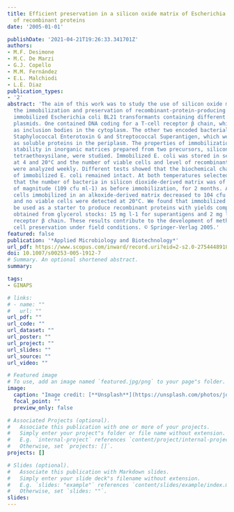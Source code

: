 ```yaml
---
title: Efficient preservation in a silicon oxide matrix of Escherichia coli, producer
  of recombinant proteins
date: '2005-01-01'

publishDate: '2021-04-21T19:26:33.341701Z'
authors:
- M.F. Desimone
- M.C. De Marzi
- G.J. Copello
- M.M. Fernández
- E.L. Malchiodi
- L.E. Diaz
publication_types:
- '2'
abstract: 'The aim of this work was to study the use of silicon oxide matrices for
  the immobilization and preservation of recombinant-protein-producing bacteria. We
  immobilized Escherichia coli BL21 transformants containing different expression
  plasmids. One contained DNA coding for a T-cell receptor β chain, which was expressed
  as inclusion bodies in the cytoplasm. The other two encoded bacterial superantigens
  Staphylococcal Enterotoxin G and Streptococcal Superantigen, which were expressed
  as soluble proteins in the periplasm. The properties of immobilization and storage
  stability in inorganic matrices prepared from two precursors, silicon dioxide and
  tetraethoxysilane, were studied. Immobilized E. coli was stored in sealed tubes
  at 4 and 20°C and the number of viable cells and level of recombinant protein production
  were analyzed weekly. Different tests showed that the biochemical characteristics
  of immobilized E. coli remained intact. At both temperatures selected, we found
  that the number of bacteria in silicon dioxide-derived matrix was of the same order
  of magnitude (109 cfu ml-1) as before immobilization, for 2 months. After 2 weeks,
  cells immobilized in an alkoxide-derived matrix decreased to 104 cfu ml-1 at 4°C,
  and no viable cells were detected at 20°C. We found that immobilized bacteria could
  be used as a starter to produce recombinant proteins with yields comparable to those
  obtained from glycerol stocks: 15 mg l-1 for superantigens and 2 mg l-1 for T-cell
  receptor β chain. These results contribute to the development of methods for microbial
  cell preservation under field conditions. © Springer-Verlag 2005.'
featured: false
publication: '*Applied Microbiology and Biotechnology*'
url_pdf: https://www.scopus.com/inward/record.uri?eid=2-s2.0-27544489101&doi=10.1007%2fs00253-005-1912-7&partnerID=40&md5=ad739136d71c180e8410ab3f6e001bf5
doi: 10.1007/s00253-005-1912-7
# Summary. An optional shortened abstract.
summary: 

tags:
- GINAPS

# links:
# - name: ""
#   url: ""
url_pdf: ""
url_code: ""
url_dataset: ""
url_poster: ""
url_project: ""
url_slides: ""
url_source: ""
url_video: ""

# Featured image
# To use, add an image named `featured.jpg/png` to your page"s folder. 
image:
  caption: "Image credit: [**Unsplash**](https://unsplash.com/photos/jdD8gXaTZsc)"
  focal_point: ""
  preview_only: false

# Associated Projects (optional).
#   Associate this publication with one or more of your projects.
#   Simply enter your project"s folder or file name without extension.
#   E.g. `internal-project` references `content/project/internal-project/index.md`.
#   Otherwise, set `projects: []`.
projects: []

# Slides (optional).
#   Associate this publication with Markdown slides.
#   Simply enter your slide deck"s filename without extension.
#   E.g. `slides: "example"` references `content/slides/example/index.md`.
#   Otherwise, set `slides: ""`.
slides:
---
```


